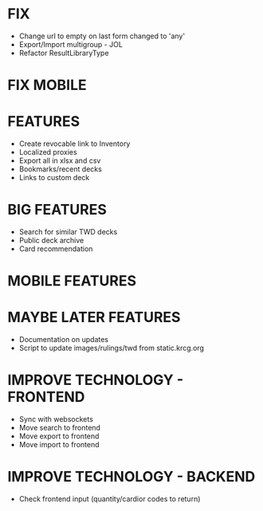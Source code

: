 # FIX
* Change url to empty on last form changed to 'any'
* Export/Import multigroup - JOL
* Refactor ResultLibraryType

# FIX MOBILE

# FEATURES
* Create revocable link to Inventory
* Localized proxies
* Export all in xlsx and csv
* Bookmarks/recent decks
* Links to custom deck

# BIG FEATURES
* Search for similar TWD decks
* Public deck archive
* Card recommendation

# MOBILE FEATURES

# MAYBE LATER FEATURES
* Documentation on updates
* Script to update images/rulings/twd from static.krcg.org

# IMPROVE TECHNOLOGY - FRONTEND
* Sync with websockets
* Move search to frontend
* Move export to frontend
* Move import to frontend

# IMPROVE TECHNOLOGY - BACKEND
* Check frontend input (quantity/cardior codes to return)
